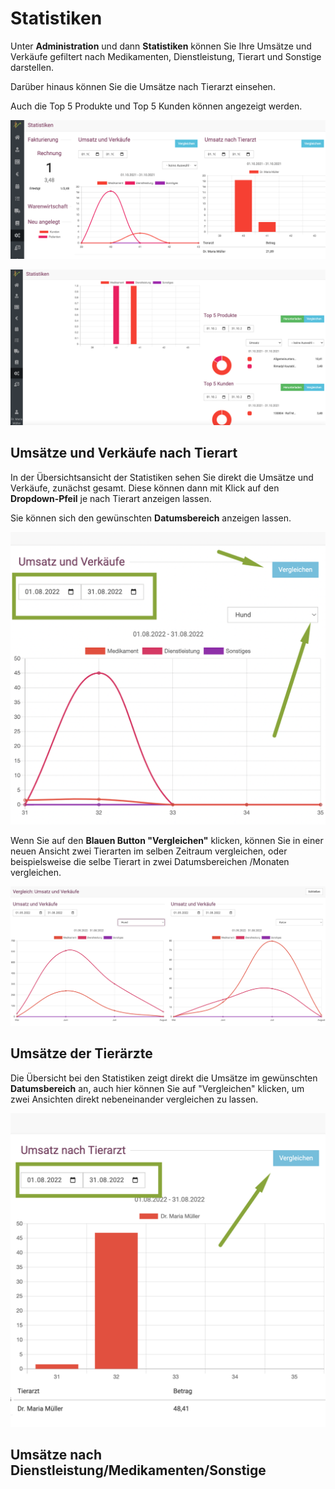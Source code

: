 # Statistiken

Unter **Administration** und dann **Statistiken** können Sie Ihre Umsätze und Verkäufe gefiltert nach Medikamenten, Dienstleistung, Tierart und
Sonstige darstellen.

Darüber hinaus können Sie die Umsätze nach Tierarzt einsehen.

Auch die Top 5 Produkte und Top 5 Kunden können angezeigt werden.

![](../../static/img/Admin/statistiken1.png)

![](../../static/img/Admin/statistiken2.png)  

## Umsätze und Verkäufe nach Tierart 

In der Übersichtsansicht der Statistiken sehen Sie direkt die Umsätze und Verkäufe, zunächst gesamt. Diese können dann mit Klick auf den 
**Dropdown-Pfeil** je nach Tierart anzeigen lassen.

Sie können sich den gewünschten **Datumsbereich** anzeigen lassen. 

![](../../static/img/Admin/statistiken_3.png)

Wenn Sie auf den **Blauen Button "Vergleichen"** klicken, können Sie in einer neuen Ansicht zwei Tierarten im selben Zeitraum vergleichen,
oder beispielsweise die selbe Tierart in zwei Datumsbereichen /Monaten vergleichen.

![](../../static/img/Admin/statistik_vergleich1.png)

## Umsätze der Tierärzte  

Die Übersicht bei den Statistiken zeigt direkt die Umsätze im gewünschten **Datumsbereich** an, auch hier können Sie auf "Vergleichen" klicken,
um zwei Ansichten direkt nebeneinander vergleichen zu lassen. 

![](../../static/img/Admin/ta_statistik.png)  


## Umsätze nach Dienstleistung/Medikamenten/Sonstige
